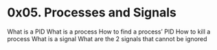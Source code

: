 # 0x05. Processes and Signals
What is a PID
What is a process
How to find a process’ PID
How to kill a process
What is a signal
What are the 2 signals that cannot be ignored
